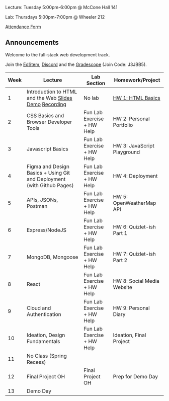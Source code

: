 Lecture: Tuesday 5:00pm-6:00pm @ McCone Hall 141

Lab: Thursdays 5:00pm-7:00pm @ Wheeler 212

[Attendance Form](https://forms.gle/hhrjxXDXsHa9tGKeA)

## Announcements
Welcome to the full-stack web development track. 

Join the [EdStem](https://edstem.org/us/join/k4UPks), [Discord](https://discord.com/invite/RfGp5zDrtC) and the [Gradescope](https://gradescope.com) (Join Code: J3JBB5).

| Week | Lecture                                                                 | Lab Section            | Homework/Project             |
|------|-------------------------------------------------------------------------|------------------------|------------------------------|
| 1    | Introduction to HTML and the Web [Slides](https://docs.google.com/presentation/d/19vGc47fYunPBSALIEE1Omj7y3T8KDrNYOlz1imfURq0/edit?usp=sharing) [Demo](assets/lecture1demo.html) [Recording](https://drive.google.com/file/d/1LaoVcslRvGMQnjzI0hQxN-pcSilnZuL0/view?usp=sharing)                                       | No lab                 | [HW 1: HTML Basics](#/hw/web/hw1)            |
| 2    | CSS Basics and Browser Developer Tools                                  | Fun Lab Exercise + HW Help | HW 2: Personal Portfolio     |
| 3    | Javascript Basics                                                       | Fun Lab Exercise + HW Help | HW 3: JavaScript Playground  |
| 4    | Figma and Design Basics + Using Git and Deployment (with Github Pages)  | Fun Lab Exercise + HW Help | HW 4: Deployment             |
| 5    | APIs, JSONs, Postman                                                    | Fun Lab Exercise + HW Help | HW 5: OpenWeatherMap API     |
| 6    | Express/NodeJS                                                          | Fun Lab Exercise + HW Help | HW 6: Quizlet-ish Part 1     |
| 7    | MongoDB, Mongoose                                                       | Fun Lab Exercise + HW Help | HW 7: Quizlet-ish Part 2     |
| 8    | React                                                                   | Fun Lab Exercise + HW Help | HW 8: Social Media Website   |
| 9    | Cloud and Authentication                                                | Fun Lab Exercise + HW Help | HW 9: Personal Diary         |
| 10   | Ideation, Design Fundamentals                                           | Fun Lab Exercise + HW Help | Ideation, Final Project      |
| 11   | No Class (Spring Recess)                                                |                        |                              |
| 12   | Final Project OH                                                        | Final Project OH       | Prep for Demo Day            |
| 13   | Demo Day                                                                |                        |                              |
